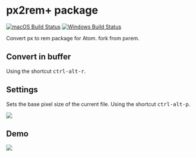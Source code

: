 # px2rem+ package
[![macOS Build Status](https://travis-ci.org/hex-ci/px2rem-plus.svg?branch=master)](https://travis-ci.org/hex-ci/px2rem-plus) [![Windows Build Status](https://ci.appveyor.com/api/projects/status/x3xdn0hkr2ih7uhl?svg=true)](https://ci.appveyor.com/project/hex-ci/px2rem-plus)

Convert px to rem package for Atom. fork from pxrem.

## Convert in buffer

Using the shortcut <kbd>ctrl-alt-r</kbd>.

## Settings

Sets the base pixel size of the current file. Using the shortcut <kbd>ctrl-alt-p</kbd>.

![](https://raw.githubusercontent.com/hex-ci/px2rem-plus/master/settings.png)

## Demo

![](https://raw.githubusercontent.com/hex-ci/px2rem-plus/master/example.gif)
